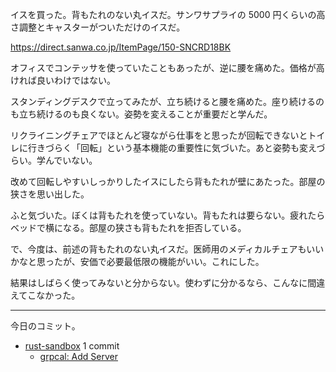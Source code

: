 イスを買った。背もたれのない丸イスだ。サンワサプライの 5000 円くらいの高さ調整とキャスターがついただけのイスだ。

<https://direct.sanwa.co.jp/ItemPage/150-SNCRD18BK>

オフィスでコンテッサを使っていたこともあったが、逆に腰を痛めた。価格が高ければ良いわけではない。

スタンディングデスクで立ってみたが、立ち続けると腰を痛めた。座り続けるのも立ち続けるのも良くない。姿勢を変えることが重要だと学んだ。

リクライニングチェアでほとんど寝ながら仕事をと思ったが回転できないとトイレに行きづらく「回転」という基本機能の重要性に気づいた。あと姿勢も変えづらい。学んでいない。

改めて回転しやすいしっかりしたイスにしたら背もたれが壁にあたった。部屋の狭さを思い出した。

ふと気づいた。ぼくは背もたれを使っていない。背もたれは要らない。疲れたらベッドで横になる。部屋の狭さも背もたれを拒否している。

で、今度は、前述の背もたれのない丸イスだ。医師用のメディカルチェアもいいかなと思ったが、安価で必要最低限の機能がいい。これにした。

結果はしばらく使ってみないと分からない。使わずに分かるなら、こんなに間違えてこなかった。

---

今日のコミット。

- [rust-sandbox](https://github.com/bouzuya/rust-sandbox) 1 commit
  - [grpcal: Add Server](https://github.com/bouzuya/rust-sandbox/commit/fecdc4af2d9a4c8e67b4549412e77a801052158e)

